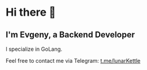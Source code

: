 # Hi there 👋

## I'm Evgeny, a Backend Developer

I specialize in GoLang.

Feel free to contact me via Telegram: [t.me/lunarKettle](https://t.me/lunarKettle)


<!--
**lunarKettle/lunarKettle** is a ✨ _special_ ✨ repository because its `README.md` (this file) appears on your GitHub profile.

Here are some ideas to get you started:

- 🔭 I’m currently working on ...
- 🌱 I’m currently learning ...
- 👯 I’m looking to collaborate on ...
- 🤔 I’m looking for help with ...
- 💬 Ask me about ...
- 📫 How to reach me: ...
- 😄 Pronouns: ...
- ⚡ Fun fact: ...
-->
